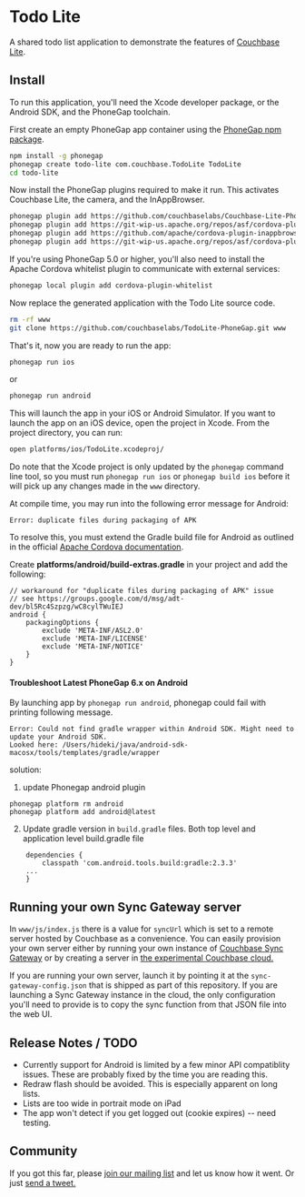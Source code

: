 # Todo Lite

A shared todo list application to demonstrate the features of [Couchbase Lite](http://github.com/couchbase/mobile).

## Install

To run this application, you'll need the Xcode developer package, or the Android SDK, and the PhoneGap toolchain.

First create an empty PhoneGap app container using the [PhoneGap npm package](https://npmjs.org/package/phonegap).

```sh
npm install -g phonegap
phonegap create todo-lite com.couchbase.TodoLite TodoLite
cd todo-lite
```

Now install the PhoneGap plugins required to make it run. This activates Couchbase Lite, the camera, and the InAppBrowser.

```sh
phonegap plugin add https://github.com/couchbaselabs/Couchbase-Lite-PhoneGap-Plugin.git
phonegap plugin add https://git-wip-us.apache.org/repos/asf/cordova-plugin-camera.git
phonegap plugin add https://github.com/apache/cordova-plugin-inappbrowser.git
phonegap plugin add https://git-wip-us.apache.org/repos/asf/cordova-plugin-network-information.git
```

If you're using PhoneGap 5.0 or higher, you'll also need to install the Apache Cordova whitelist plugin to communicate with external services:

```sh
phonegap local plugin add cordova-plugin-whitelist
```

Now replace the generated application with the Todo Lite source code.

```sh
rm -rf www
git clone https://github.com/couchbaselabs/TodoLite-PhoneGap.git www
```

That's it, now you are ready to run the app:

```sh
phonegap run ios
```

or

```sh
phonegap run android
```

This will launch the app in your iOS or Android Simulator. If you want to launch the app on an iOS device, open the project in Xcode. From the project directory, you can run:

```sh
open platforms/ios/TodoLite.xcodeproj/
```

Do note that the Xcode project is only updated by the `phonegap` command line tool, so you must run `phonegap run ios` or `phonegap build ios` before it will pick up any changes made in the `www` directory.

At compile time, you may run into the following error message for Android:

```
Error: duplicate files during packaging of APK
```

To resolve this, you must extend the Gradle build file for Android as outlined in the official [Apache Cordova documentation](https://cordova.apache.org/docs/en/5.0.0/guide_platforms_android_tools.md.html).

Create **platforms/android/build-extras.gradle** in your project and add the following:

```
// workaround for "duplicate files during packaging of APK" issue
// see https://groups.google.com/d/msg/adt-dev/bl5Rc4Szpzg/wC8cylTWuIEJ
android {
	packagingOptions {
		exclude 'META-INF/ASL2.0'
		exclude 'META-INF/LICENSE'
		exclude 'META-INF/NOTICE'
	}
}
```

#### Troubleshoot Latest PhoneGap 6.x on Android

By launching app by `phonegap run android`, phonegap could fail with printing following message.
```
Error: Could not find gradle wrapper within Android SDK. Might need to update your Android SDK.
Looked here: /Users/hideki/java/android-sdk-macosx/tools/templates/gradle/wrapper
```

solution:
1. update Phonegap android plugin
```
phonegap platform rm android
phonegap platform add android@latest
```
2. Update gradle version in `build.gradle` files. Both top level and application level build.gradle file
```
    dependencies {
        classpath 'com.android.tools.build:gradle:2.3.3'
	...
    }
```

## Running your own Sync Gateway server

In `www/js/index.js` there is a value for `syncUrl` which is set to a remote server hosted by Couchbase as a convenience. You can easily provision your own server either by running your own instance of [Couchbase Sync Gateway](https://github.com/couchbase/sync_gateway) or by creating a server in [the experimental Couchbase cloud.](http://console.couchbasecloud.com/)

If you are running your own server, launch it by pointing it at the `sync-gateway-config.json` that is shipped as part of this repository. If you are launching a Sync Gateway instance in the cloud, the only configuration you'll need to provide is to copy the sync function from that JSON file into the web UI.

## Release Notes / TODO

* Currently support for Android is limited by a few minor API compatiblity issues. These are probably fixed by the time you are reading this.
* Redraw flash should be avoided. This is especially apparent on long lists.
* Lists are too wide in portrait mode on iPad
* The app won't detect if you get logged out (cookie expires) -- need testing.

## Community

If you got this far, please [join our mailing list](https://groups.google.com/forum/#!forum/mobile-couchbase) and let us know how it went. Or just [send a tweet.](https://twitter.com/intent/tweet?text=I'm%20using%20@Couchbase%20Lite%20with%20@PhoneGap)
